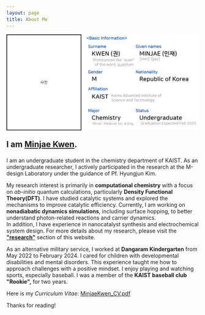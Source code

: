 ```yaml
---
layout: page
title: About Me
---
```


<img src="/images/AboutMe.png" style="max-width: 100%; height: auto;" />

<p style="font-size: 150%;">
      <strong>I am <a href="/files/MinjaeKwen_CV.pdf">Minjae Kwen</a>.</strong>
</p>

I am an undergraduate student in the chemistry department of KAIST. As an undergraduate researcher, I actively participated in the research at the M-design Laboratory under the guidance of Pf. Hyungjun Kim. 

My research interest is primarily in <strong>computational chemistry</strong> with a focus on <i>ab-initio</i> quantum calculations, particularly <strong>Density Functional Theory(DFT)</strong>. I have studied catalytic systems and explored the mechanisms to improve catalytic efficiency. Currently, I am working on <strong>nonadiabatic dynamics simulations</strong>, including surface hopping, to better understand photon-related reactions and carrier dynamics.<br>
In addition, I have experience in nanocatalyst synthesis and electrochemical system design. For more details about my research, please visit the <strong><a href="https://minjaekwen.github.io/research/">"research"</a></strong> section of this website.

As an alternative military service, I worked at <strong>Dangaram Kindergarten</strong> from May 2022 to February 2024. I cared for children with developmental disabilities and mental disorders. This experience taught me how to approach challenges with a positive mindset. I enjoy playing and watching sports, especially baseball. I was a member of the <strong>KAIST baseball club "Rookie",</strong> for two years.

Here is my <i>Curriculum Vitae</i>: <a href="/files/MinjaeKwen_CV.pdf">MinjaeKwen_CV.pdf</a><br>


Thanks for reading!
